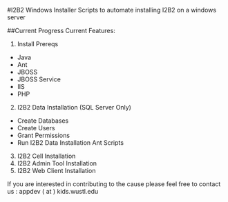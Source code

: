 #I2B2 Windows Installer
Scripts to automate installing I2B2 on a windows server

##Current Progress
Current Features:

1. Install Prereqs
  * Java
  * Ant
  * JBOSS
  * JBOSS Service
  * IIS
  * PHP
2. I2B2 Data Installation (SQL Server Only)
  * Create Databases
  * Create Users
  * Grant Permissions
  * Run I2B2 Data Installation Ant Scripts
3. I2B2 Cell Installation
4. I2B2 Admin Tool Installation
5. I2B2 Web Client Installation

If you are interested in contributing to the cause please feel free to contact us : appdev ( at ) kids.wustl.edu
